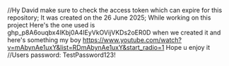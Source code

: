 //Hy David make sure to check the access token which can expire for this repository; It was created on the 26 June 2025; While working on this project
Here's the one used is 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 when we created it and here's something my boy https://www.youtube.com/watch?v=mAbynAe1uxY&list=RDmAbynAe1uxY&start_radio=1 Hope u enjoy it
//Users password: TestPassword123!